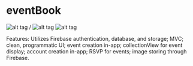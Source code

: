 # eventBook

![alt tag](http://i.imgur.com/DU4YOOb.png) /
![alt tag](http://i.imgur.com/edTI4zl.jpg)
![alt tag](http://i.imgur.com/xZ7Hjwk.jpg)

Features: Utilizes Firebase authentication, database, and storage; MVC; clean, programmatic UI; event creation in-app; collectionView for event display; account creation in-app; RSVP for events; image storing through Firebase.
